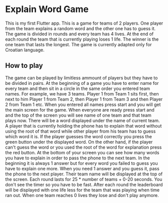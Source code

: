 # Explain Word Game

This is my first Flutter app. This is a game for teams of 2 players. One player from the team explains a random word and the other one has to guess it. The game is
divided in rounds and every team has 4 lives. At the end of each round the team that is currently playing loses 1 life. The winner is the one team that lasts the longest. The game is currently adapted only for Croatian language.

## How to play

The game can be played by limitless ammount of players but they have to be divided in pairs. At the beginning of a game you have to enter name for every team and then sit in a circle in the same order you entered team names. For example, we have 3 teams. Player 1 from Team 1 sits first, then next to him Player 1 from Team 2, then Player 1 from Team 3 and then Player 2 from Team 1 etc. When you entered all names press start and you will get the main screen for the game. When everyone are ready press start and and the top of the screen you will see name of one team and that team plays now. There will be a word displayed under the name of current team. A player that is currently holding the phone has to explain that word without using the root of that word while other player from his team has to guess which word it is. If the player guesses the word correctly you press the green button under the displayed word. On the other hand, if the player can't guess the word or you used the root of the word for explanation press the red button. At the bottom of your screen you can see how many words you have to explain in order to pass the phone to the next team. In the beginning it is always 1 answer but for every word you failed to guess you have to explain one more. When you need 1 answer and you guess it, pass the phone to the next player. Their team name will be displayed at the top of the screen. Each round lasts for 25 * number of teams + 0-20 seconds. You don't see the timer so you have to be fast. After each round the leaderboard will be displayed with one life less for the team that was playing when time ran out. When one team reaches 0 lives they lose and don't play anymore.
